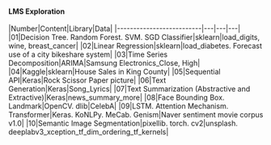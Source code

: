 </br>**LMS Exploration**
</br></br>
|Number|Content|Library|Data|
|--------------------------|---|---|---|
|01|Decision Tree. Random Forest. SVM. SGD Classifier|sklearn|load_digits, wine, breast_cancer|
|02|Linear Regression|sklearn|load_diabetes. Forecast use of a city bikeshare system|
|03|Time Series Decomposition|ARIMA|Samsung Electronics_Close, High|
|04|Kaggle|sklearn|House Sales in King County|
|05|Sequential API|Keras|Rock Scissor Paper picture|
|06|Text Generation|Keras|Song_Lyrics|
|07|Text Summarization (Abstractive and Extractive)|Keras|news_summary_more|
|08|Face Bounding Box. Landmark|OpenCV. dlib|CelebA|
|09|LSTM. Attention Mechanism. Transformer|Keras. KoNLPy. MeCab. Genism|Naver sentiment movie corpus v1.0|
|10|Semantic Image Segmentation|pixellib. torch. cv2|unsplash. deeplabv3_xception_tf_dim_ordering_tf_kernels|
</br>
